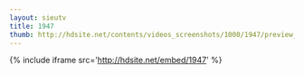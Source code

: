 ```yaml
---
layout: sieutv
title: 1947
thumb: http://hdsite.net/contents/videos_screenshots/1000/1947/preview_360p.mp4.jpg
---
```

{% include iframe src='http://hdsite.net/embed/1947' %}
 
